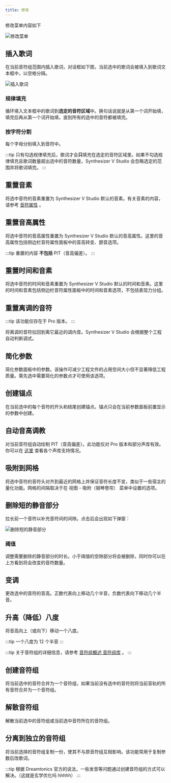 ```yaml
---
title: 修改
---
```


修改菜单内容如下

![修改菜单](/docs/main_docs/menu/modify/1.png)

## 插入歌词

在当前音符组范围内插入歌词，对话框如下图，当前选中的歌词会被填入到歌词文本框中，以空格分隔。

![插入歌词](/docs/main_docs/menu/modify/2.png)

### 规律填充

循环填入文本框中的歌词到**选定的音符区域**中。换句话说就是从第一个词开始填，填完后再从第一个词开始填，直到所有的选中的音符都被填完。

### 按字符分割

每个字母分别填入到音符中。

:::tip
只有勾选规律填充后，歌词才会**只**填充在选定的音符区域里。如果不勾选规律填充且歌词数量超出选中的音符数量，Synthesizer V Studio 会忽略选定的范围并将歌词填完。
:::

## 重置音素

将选中音符的音素重置为 Synthesizer V Studio 默认的音素。有关音素的内容，请参考 [音符属性](../sidebar/settings.md) 。

## 重置音高属性

将选中音符的音高属性重置为 Synthesizer V Studio 默认的音高属性。这里的音高属性包括侧边栏音符属性面板中的音高转变、颤音选项。

:::tip
重置的内容 **不包括** PIT（音高偏差）。
:::

## 重置时间和音素

将选中音符的时间和音素重置为 Synthesizer V Studio 默认的时间和音素。这里的时间和音素包括侧边栏音符属性面板中的时间和音素选项，不包括表现力分组。

## 重置离调的音符

:::tip
该功能仅存在于 Pro 版本。
:::

将离调的音符拉回到离它最近的调内音。Synthesizer V Studio 会根据整个工程自动判断调式。

## 简化参数

简化参数面板中的参数。该操作可减少工程文件的占用空间大小但不显著降低工程质量。需先选中需要简化的参数点才可使用该选项。

## 创建锚点

在当前选中的每个音符的开头和结尾创建锚点。锚点只会在当前参数面板前置显示的参数中创建。

## 自动音高调教

对当前音符组自动绘制 PIT（音高偏差）。此功能仅对 Pro 版本和部分声库有效。你可以在 [这里](../../speed_start/voice_data/chinese.md) 查看各个声库支持情况。

## 吸附到网格

将选中音符的音符头对齐到最近的网格上并保证音符长度不变，类似于一些宿主的量化功能。网格的间隔取决于在 视图 - 吸附（钢琴卷帘） 菜单中设置的选项。

## 删除短的静音部分

拉长前一个音符以补充音符间的间隙。点击后会出现如下弹窗：

![删除短的静音部分](/docs/main_docs/menu/modify/3.png)

### 阈值

调整需要删除的静音部分的时长。小于阈值的空隙部分将会被删除，同时你可以在上方看到将会改变的音符数量。

## 变调

更改选中的音符的音高。正数代表向上移动几个半音，负数代表向下移动几个半音。

## 升高（降低）八度

将音高向上（或向下）移动一个八度。

:::tip
一个八度为 12 个半音
:::

:::tip
关于音符组的详细信息，请参考 [音符组概述 音符组库](../sidebar/note_properties.md) 。
:::

## 创建音符组

将当前选中的音符合并为一个音符组，如果当前没有选中的音符则将当前音轨的所有音符合并为一个音符组。

## 解散音符组

解散当前选中的音符组或当前选中音符所在的音符组。

## 分离到独立的音符组

将当前选择的音符组复制一份，使其不与原音符组互相影响。该功能常用于复制参数后改歌词。

:::tip
根据 Dreamtonics 官方的说法，一些发音等问题通过创建音符组的方式可以解决。（这就是玄学优化吗 hhhhh）
:::